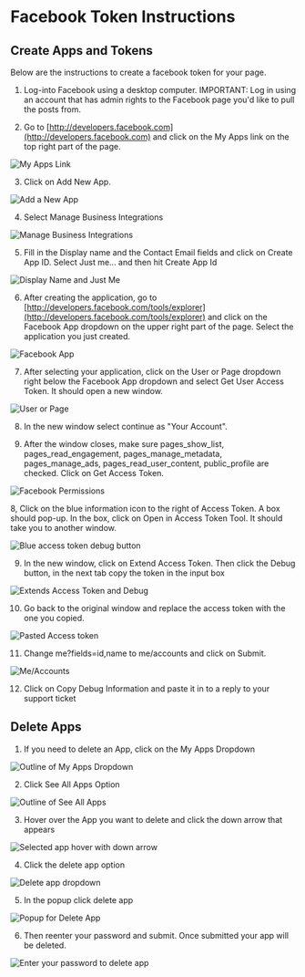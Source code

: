 # Facebook Token Instructions

## Create Apps and Tokens

Below are the instructions to create a facebook token for your page.

1. Log-into Facebook using a desktop computer. IMPORTANT: Log in using an account that has admin rights to the Facebook page you'd like to pull the posts from.

2. Go to [http://developers.facebook.com](http://developers.facebook.com) and click on the My Apps link on the top right part of the page.

![My Apps Link](../images/new_facebook_dev_my_apps.png)

3. Click on Add New App.

![Add a New App](../images/new_facebook_new_app.png)

4. Select Manage Business Integrations

![Manage Business Integrations](../images/new_facebook_manage_business_integrations.png)

5. Fill in the Display name and the Contact Email fields and click on Create App ID. Select Just me... and then hit Create App Id

![Display Name and Just Me](../images/new_facebook_display_just_me.png)

6. After creating the application, go to [http://developers.facebook.com/tools/explorer](http://developers.facebook.com/tools/explorer) and click on the Facebook App dropdown on the upper right part of the page. Select the application you just created.

![Facebook App](../images/new_facebook_facebook_app_select.png)

7. After selecting your application, click on the User or Page dropdown right below the Facebook App dropdown and select Get User Access Token. It should open a new window.

![User or Page](../images/new_facebook_user_or_page.png)

8. In the new window select continue as "Your Account".

9. After the window closes, make sure pages_show_list, pages_read_engagement, pages_manage_metadata, pages_manage_ads, pages_read_user_content, public_profile are checked. Click on Get Access Token.

![Facebook Permissions](../images/new_facebook_permissions.png)

8, Click on the blue information icon to the right of Access Token. A box should pop-up. In the box, click on Open in Access Token Tool. It should take you to another window.

![Blue access token debug button](../images/new_facebook_blue_access_token_button.png)

9. In the new window, click on Extend Access Token. Then click the Debug button, in the next tab copy the token in the input box

![Extends Access Token and Debug](../images/new_facebook_extend_access_token.png)

10. Go back to the original window and replace the access token with the one you copied.

![Pasted Access token](../images/new_facebook_pasted_copied_token.png)

11. Change me?fields=id,name to me/accounts and click on Submit.

![Me/Accounts](../images/new_facebook_me_accounts.png)

12. Click on Copy Debug Information and paste it in to a reply to your support ticket

## Delete Apps

1. If you need to delete an App, click on the My Apps Dropdown

![Outline of My Apps Dropdown](../images/my-apps-outline.png)

2. Click See All Apps Option

![Outline of See All Apps](../images/see-all-apps-outline.png)

3. Hover over the App you want to delete and click the down arrow that appears

![Selected app hover with down arrow](../images/hover-over-selected-app.png)

4. Click the delete app option

![Delete app dropdown](../images/delete-app.png)

5. In the popup click delete app

![Popup for Delete App](../images/delete-app-popup.png)

6. Then reenter your password and submit. Once submitted your app will be deleted.

![Enter your password to delete app](../images/enter-password.png)
